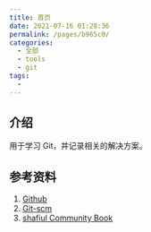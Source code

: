 ```yaml
---
title: 首页
date: 2021-07-16 01:28:36
permalink: /pages/b965c0/
categories: 
  - 全部
  - tools
  - git
tags: 
  - 
---
```


## 介绍

用于学习 Git，并记录相关的解决方案。



## 参考资料

1. [Github](https://help.github.com/en)
2. [Git-scm](https://git-scm.com/book/zh/v2)
2. [shafiul Community Book](https://shafiul.github.io/gitbook/index.html)